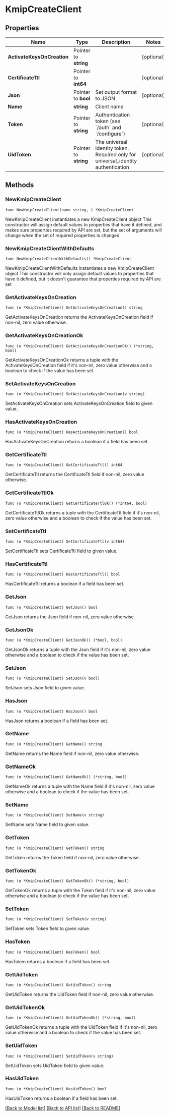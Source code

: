 # KmipCreateClient

## Properties

Name | Type | Description | Notes
------------ | ------------- | ------------- | -------------
**ActivateKeysOnCreation** | Pointer to **string** |  | [optional] 
**CertificateTtl** | Pointer to **int64** |  | [optional] 
**Json** | Pointer to **bool** | Set output format to JSON | [optional] 
**Name** | **string** | Client name | 
**Token** | Pointer to **string** | Authentication token (see &#x60;/auth&#x60; and &#x60;/configure&#x60;) | [optional] 
**UidToken** | Pointer to **string** | The universal identity token, Required only for universal_identity authentication | [optional] 

## Methods

### NewKmipCreateClient

`func NewKmipCreateClient(name string, ) *KmipCreateClient`

NewKmipCreateClient instantiates a new KmipCreateClient object
This constructor will assign default values to properties that have it defined,
and makes sure properties required by API are set, but the set of arguments
will change when the set of required properties is changed

### NewKmipCreateClientWithDefaults

`func NewKmipCreateClientWithDefaults() *KmipCreateClient`

NewKmipCreateClientWithDefaults instantiates a new KmipCreateClient object
This constructor will only assign default values to properties that have it defined,
but it doesn't guarantee that properties required by API are set

### GetActivateKeysOnCreation

`func (o *KmipCreateClient) GetActivateKeysOnCreation() string`

GetActivateKeysOnCreation returns the ActivateKeysOnCreation field if non-nil, zero value otherwise.

### GetActivateKeysOnCreationOk

`func (o *KmipCreateClient) GetActivateKeysOnCreationOk() (*string, bool)`

GetActivateKeysOnCreationOk returns a tuple with the ActivateKeysOnCreation field if it's non-nil, zero value otherwise
and a boolean to check if the value has been set.

### SetActivateKeysOnCreation

`func (o *KmipCreateClient) SetActivateKeysOnCreation(v string)`

SetActivateKeysOnCreation sets ActivateKeysOnCreation field to given value.

### HasActivateKeysOnCreation

`func (o *KmipCreateClient) HasActivateKeysOnCreation() bool`

HasActivateKeysOnCreation returns a boolean if a field has been set.

### GetCertificateTtl

`func (o *KmipCreateClient) GetCertificateTtl() int64`

GetCertificateTtl returns the CertificateTtl field if non-nil, zero value otherwise.

### GetCertificateTtlOk

`func (o *KmipCreateClient) GetCertificateTtlOk() (*int64, bool)`

GetCertificateTtlOk returns a tuple with the CertificateTtl field if it's non-nil, zero value otherwise
and a boolean to check if the value has been set.

### SetCertificateTtl

`func (o *KmipCreateClient) SetCertificateTtl(v int64)`

SetCertificateTtl sets CertificateTtl field to given value.

### HasCertificateTtl

`func (o *KmipCreateClient) HasCertificateTtl() bool`

HasCertificateTtl returns a boolean if a field has been set.

### GetJson

`func (o *KmipCreateClient) GetJson() bool`

GetJson returns the Json field if non-nil, zero value otherwise.

### GetJsonOk

`func (o *KmipCreateClient) GetJsonOk() (*bool, bool)`

GetJsonOk returns a tuple with the Json field if it's non-nil, zero value otherwise
and a boolean to check if the value has been set.

### SetJson

`func (o *KmipCreateClient) SetJson(v bool)`

SetJson sets Json field to given value.

### HasJson

`func (o *KmipCreateClient) HasJson() bool`

HasJson returns a boolean if a field has been set.

### GetName

`func (o *KmipCreateClient) GetName() string`

GetName returns the Name field if non-nil, zero value otherwise.

### GetNameOk

`func (o *KmipCreateClient) GetNameOk() (*string, bool)`

GetNameOk returns a tuple with the Name field if it's non-nil, zero value otherwise
and a boolean to check if the value has been set.

### SetName

`func (o *KmipCreateClient) SetName(v string)`

SetName sets Name field to given value.


### GetToken

`func (o *KmipCreateClient) GetToken() string`

GetToken returns the Token field if non-nil, zero value otherwise.

### GetTokenOk

`func (o *KmipCreateClient) GetTokenOk() (*string, bool)`

GetTokenOk returns a tuple with the Token field if it's non-nil, zero value otherwise
and a boolean to check if the value has been set.

### SetToken

`func (o *KmipCreateClient) SetToken(v string)`

SetToken sets Token field to given value.

### HasToken

`func (o *KmipCreateClient) HasToken() bool`

HasToken returns a boolean if a field has been set.

### GetUidToken

`func (o *KmipCreateClient) GetUidToken() string`

GetUidToken returns the UidToken field if non-nil, zero value otherwise.

### GetUidTokenOk

`func (o *KmipCreateClient) GetUidTokenOk() (*string, bool)`

GetUidTokenOk returns a tuple with the UidToken field if it's non-nil, zero value otherwise
and a boolean to check if the value has been set.

### SetUidToken

`func (o *KmipCreateClient) SetUidToken(v string)`

SetUidToken sets UidToken field to given value.

### HasUidToken

`func (o *KmipCreateClient) HasUidToken() bool`

HasUidToken returns a boolean if a field has been set.


[[Back to Model list]](../README.md#documentation-for-models) [[Back to API list]](../README.md#documentation-for-api-endpoints) [[Back to README]](../README.md)


